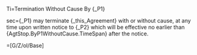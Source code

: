 Ti=Termination Without Cause By {_P1}

sec={_P1} may terminate {_this_Agreement} with or without cause, at any time upon written notice to {_P2} which will be effective no earlier than {AgtStop.ByP1WithoutCause.TimeSpan} after the notice. 

=[G/Z/ol/Base]
